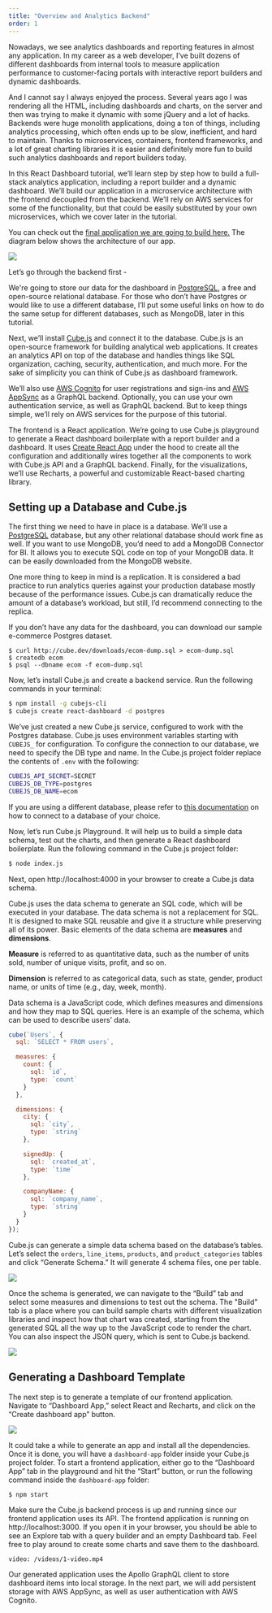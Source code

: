 ```yaml
---
title: "Overview and Analytics Backend"
order: 1
---
```


Nowadays, we see analytics dashboards and reporting features in almost any application. In my career as a web developer, I’ve built dozens of different dashboards from internal tools to measure application performance to customer-facing portals with interactive report builders and dynamic dashboards.

And I cannot say I always enjoyed the process. Several years ago I was rendering all the HTML, including dashboards and charts, on the server and then was trying to make it dynamic with some jQuery and a lot of hacks. Backends were huge monolith applications, doing a ton of things, including analytics processing, which often ends up to be slow, inefficient, and hard to maintain. Thanks to microservices, containers, frontend frameworks, and a lot of great charting libraries it is easier and definitely more fun to build such analytics dashboards and report builders today.

In this React Dashboard tutorial, we’ll learn step by step how to build a full-stack analytics application, including a report builder and a dynamic dashboard. We’ll build our application in a microservice architecture with the frontend decoupled from the backend. We’ll rely on AWS services for some of the functionality, but that could be easily substituted by your own microservices, which we cover later in the tutorial.

You can check out the [final application we are going to build here.](https://react-dashboard-demo.cubecloudapp.dev/) The diagram below shows the architecture of our app.

![](/images/1-schema.png)

Let’s go through the backend first -

We're going to store our data for the dashboard in [PostgreSQL](https://www.postgresql.org/), a free and open-source relational database. For those who don’t have Postgres or would like to use a different database, I’ll put some useful links on how to do the same setup for different databases, such as MongoDB, later in this tutorial.

Next, we’ll install [Cube.js](https://github.com/cube-js/cube.js) and connect it to the database. Cube.js is an open-source framework for building analytical web applications. It creates an analytics API on top of the database and handles things like SQL organization, caching, security, authentication, and much more. 
For the sake of simplicity you can think of Cube.js as dashboard framework.

We’ll also use [AWS Cognito](https://aws.amazon.com/cognito/) for user registrations and sign-ins and [AWS AppSync](https://aws.amazon.com/appsync/) as a GraphQL backend. Optionally, you can use your own authentication service, as well as GraphQL backend. But to keep things simple, we’ll rely on AWS services for the purpose of this tutorial.

The frontend is a React application. We’re going to use Cube.js playground to generate a React dashboard boilerplate with a report builder and a dashboard. It uses [Create React App](https://create-react-app.dev/) under the hood to create all the configuration and additionally wires together all the components to work with Cube.js API and a GraphQL backend. Finally, for the visualizations, we’ll use Recharts, a powerful and customizable React-based charting library.


## Setting up a Database and Cube.js

The first thing we need to have in place is a database. We’ll use a [PostgreSQL](https://www.postgresql.org/) database, but any other relational database should work fine as well. If you want to use MongoDB, you’d need to add a MongoDB Connector for BI. It allows you to execute SQL code on top of your MongoDB data. It can be easily downloaded from the MongoDB website.

One more thing to keep in mind is a replication. It is considered a bad practice to run analytics queries against your production database mostly because of the performance issues. Cube.js can dramatically reduce the amount of a database’s workload, but still, I’d recommend connecting to the replica.

If you don’t have any data for the dashboard, you can download our sample e-commerce Postgres dataset.

```
$ curl http://cube.dev/downloads/ecom-dump.sql > ecom-dump.sql
$ createdb ecom
$ psql --dbname ecom -f ecom-dump.sql
```

Now, let’s install Cube.js and create a backend service. Run the following commands in your terminal:

```bash
$ npm install -g cubejs-cli
$ cubejs create react-dashboard -d postgres
```

We’ve just created a new Cube.js service, configured to work with the Postgres database. Cube.js uses environment variables starting with `CUBEJS_` for configuration. To configure the connection to our database, we need to specify the DB type and name. In the Cube.js project folder replace the contents of `.env` with the following:

```bash
CUBEJS_API_SECRET=SECRET
CUBEJS_DB_TYPE=postgres
CUBEJS_DB_NAME=ecom
```

If you are using a different database, please refer to [this documentation](https://cube.dev/docs/connecting-to-the-database) on how to connect to a database of your choice.

Now, let’s run Cube.js Playground. It will help us to build a simple data schema, test out the charts, and then generate a React dashboard boilerplate. Run the following command in the Cube.js project folder:

```bash
$ node index.js
```

Next, open http://localhost:4000 in your browser to create a Cube.js data schema.

Cube.js uses the data schema to generate an SQL code, which will be executed in your database. The data schema is not a replacement for SQL. It is designed to make SQL reusable and give it a structure while preserving all of its power. Basic elements of the data schema are **measures** and **dimensions**.

**Measure** is referred to as quantitative data, such as the number of units sold, number of unique visits, profit, and so on.

**Dimension** is referred to as categorical data, such as state, gender, product name, or units of time (e.g., day, week, month).

Data schema is a JavaScript code, which defines measures and dimensions and how they map to SQL queries. Here is an example of the schema, which can be used to describe users’ data.

```javascript
cube(`Users`, {
  sql: `SELECT * FROM users`,

  measures: {
    count: {
      sql: `id`,
      type: `count`
    }
  },

  dimensions: {
    city: {
      sql: `city`,
      type: `string`
    },

    signedUp: {
      sql: `created_at`,
      type: `time`
    },

    companyName: {
      sql: `company_name`,
      type: `string`
    }
  }
});
```

Cube.js can generate a simple data schema based on the database’s tables. Let’s select the `orders`, `line_items`, `products`, and `product_categories` tables and click “Generate Schema.” It will generate 4 schema files, one per table.

![](/images/1-screenshot-1.png)

Once the schema is generated, we can navigate to the “Build” tab and select some measures and dimensions to test out the schema. The "Build" tab is a place where you can build sample charts with different visualization libraries and inspect how that chart was created, starting from the generated SQL all the way up to the JavaScript code to render the chart. You can also inspect the JSON query, which is sent to Cube.js backend.

![](/images/1-screenshot-3.png)

## Generating a Dashboard Template

The next step is to generate a template of our frontend application. Navigate to “Dashboard App,” select React and Recharts, and click on the “Create dashboard app” button.

![](/images/1-screenshot-2.png)

It could take a while to generate an app and install all the dependencies. Once it is done, you will have a `dashboard-app` folder inside your Cube.js project folder. To start a frontend application, either go to the “Dashboard App” tab in the playground and hit the “Start” button, or run the following command inside the `dashboard-app` folder:

```bash
$ npm start
```

Make sure the Cube.js backend process is up and running since our frontend application uses its API. The frontend application is running on http://localhost:3000. If you open it in your browser, you should be able to see an Explore tab with a query builder and an empty Dashboard tab. Feel free to play around to create some charts and save them to the dashboard.

`video: /videos/1-video.mp4`

Our generated application uses the Apollo GraphQL client to store dashboard items into local storage. In the next part, we will add persistent storage with AWS AppSync, as well as user authentication with AWS Cognito.
